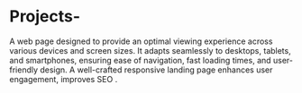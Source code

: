 # Projects-
A web page designed to provide an optimal viewing experience across various devices and screen sizes. It adapts seamlessly to desktops, tablets, and smartphones, ensuring ease of navigation, fast loading times, and user-friendly design. A well-crafted responsive landing page enhances user engagement, improves SEO .
